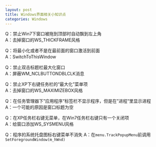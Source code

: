 ```yaml
---
layout: post
title: Windows界面相关小知识点
categories: Windows
---
```


Q：禁止Win7下窗口被拖到顶部时自动飘到左上角  
A：去掉窗口的WS_THICKFRAME风格

Q：将最小化或者不是在最前面的窗口激活到前面  
A：SwitchToThisWindow

Q：禁止双击标题栏最大化窗口  
A：屏蔽WM_NCLBUTTONDBLCLK消息

Q：禁止XP下右键任务栏的“最大化”菜单项  
A：去掉窗口的WS_MAXIMIZEBOX风格

Q：在任务管理器下”应用程序“标签栏不显示程序，但是在”进程“里显示进程  
A：一个可能的原因是窗口标题为空

Q：在XP任务栏右键无菜单，在Win7任务栏右键只有一个关闭项  
A：给窗口添加WS_SYSMENU风格

Q：程序的系统托盘图标右键菜单不消失
A：在`menu.TrackPopupMenu`前调用`SetForegroundWindow(m_hWnd)`
